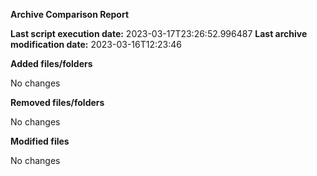 <b>Archive Comparison Report</b>

<b>Last script execution date:</b> 2023-03-17T23:26:52.996487
<b>Last archive modification date:</b> 2023-03-16T12:23:46

<b>Added files/folders</b>

No changes

<b>Removed files/folders</b>

No changes

<b>Modified files</b>

No changes

